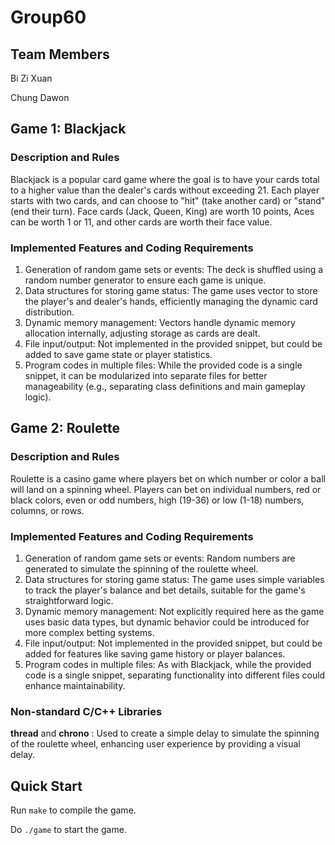 # Group60

## Team Members

Bi Zi Xuan

Chung Dawon

## Game 1: Blackjack
   
### Description and Rules

Blackjack is a popular card game where the goal is to have your cards total to a higher value than the dealer's cards without exceeding 21. Each player starts with two cards, and can choose to "hit" (take another card) or "stand" (end their turn). Face cards (Jack, Queen, King) are worth 10 points, Aces can be worth 1 or 11, and other cards are worth their face value.

### Implemented Features and Coding Requirements

1. Generation of random game sets or events: The deck is shuffled using a random number generator to ensure each game is unique.
2. Data structures for storing game status: The game uses vector<Card> to store the player's and dealer's hands, efficiently managing the dynamic card distribution.
3. Dynamic memory management: Vectors handle dynamic memory allocation internally, adjusting storage as cards are dealt.
4. File input/output: Not implemented in the provided snippet, but could be added to save game state or player statistics.
5. Program codes in multiple files: While the provided code is a single snippet, it can be modularized into separate files for better manageability (e.g., separating class definitions and main gameplay logic).

## Game 2: Roulette

### Description and Rules

Roulette is a casino game where players bet on which number or color a ball will land on a spinning wheel. Players can bet on individual numbers, red or black colors, even or odd numbers, high (19-36) or low (1-18) numbers, columns, or rows.

### Implemented Features and Coding Requirements

1. Generation of random game sets or events: Random numbers are generated to simulate the spinning of the roulette wheel.
2. Data structures for storing game status: The game uses simple variables to track the player's balance and bet details, suitable for the game's straightforward logic.
3. Dynamic memory management: Not explicitly required here as the game uses basic data types, but dynamic behavior could be introduced for more complex betting systems.
4. File input/output: Not implemented in the provided snippet, but could be added for features like saving game history or player balances.
5. Program codes in multiple files: As with Blackjack, while the provided code is a single snippet, separating functionality into different files could enhance maintainability.

### Non-standard C/C++ Libraries

**thread** and **chrono** : Used to create a simple delay to simulate the spinning of the roulette wheel, enhancing user experience by providing a visual delay.

## Quick Start

Run ```make``` to compile the game.

Do ```./game``` to start the game.

